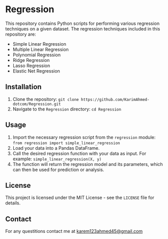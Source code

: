 ﻿# Regression

This repository contains Python scripts for performing various regression techniques on a given dataset. The regression techniques included in this repository are:

- Simple Linear Regression
- Multiple Linear Regression
- Polynomial Regression
- Ridge Regression
- Lasso Regression
- Elastic Net Regression

## Installation

1. Clone the repository: `git clone https://github.com/KarimAhmed-dotcom/Regression.git`
2. Navigate to the `Regression` directory: `cd Regression`


## Usage

1. Import the necessary regression script from the `regression` module: `from regression import simple_linear_regression`
2. Load your data into a Pandas DataFrame.
3. Call the desired regression function with your data as input. For example: `simple_linear_regression(X, y)`
4. The function will return the regression model and its parameters, which can then be used for prediction or analysis.

## License

This project is licensed under the MIT License - see the `LICENSE` file for details.

## Contact 

For any questitions contact me at karem123ahmed45@gmail.com


